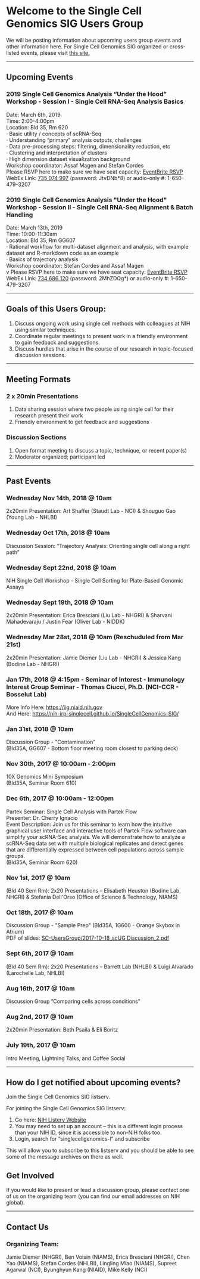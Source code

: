 # Welcome to the Single Cell Genomics SIG Users Group

We will be posting information about upcoming users group events and other information here. For Single Cell Genomics SIG organized or cross-listed events, please visit <a href="https://NIH-IRP-SingleCell.github.io/SingleCellGenomics-SIG/">this site.</a>

***
## Upcoming Events

### 2019 Single Cell Genomics Analysis “Under the Hood” Workshop - Session I - Single Cell RNA-Seq Analysis Basics
Date: March 6th, 2019 <br/>
Time: 2:00-4:00pm <br/>
Location: Bld 35, Rm 620 <br/>
· Basic utility / concepts of scRNA-Seq <br/>
· Understanding “primary” analysis outputs, challenges <br/>
· Data pre-processing steps: filtering, dimensionality reduction, etc <br/>
· Clustering and interpretation of clusters <br/>
· High dimension dataset visualization background <br/>
Workshop coordinator: Assaf Magen and Stefan Cordes <br/>
Please RSVP here to make sure we have seat capacity: <a href="https://www.eventbrite.com/e/single-cell-genomics-analysis-under-the-hood-workshop-session-i-tickets-57188494326?aff=utm_source%3Deb_email%26utm_medium%3Demail%26utm_campaign%3Dnew_event_email&utm_term=eventurl_text">EventBrite RSVP</a>
WebEx Link: <a href="https://cbiit.webex.com/cbiit/onstage/g.php?MTID=e76deea1314af40ab72c83325b600d295">735 074 997<a/> (password: JtvDNb*8) or audio-only #: 1-650-479-3207 <br/>

### 2019 Single Cell Genomics Analysis "Under the Hood" Workshop - Session II - Single Cell RNA-Seq Alignment & Batch Handling
Date: March 13th, 2019 <br/>
Time: 10:00-11:30am <br/>
Location: Bld 35, Rm GG607 <br/>
· Rational workflow for multi-dataset alignment and analysis, with example dataset and R-markdown code as an example <br/>
· Basics of trajectory analysis <br/>
Workshop coordinator: Stefan Cordes and Assaf Magen <br/>v
Please RSVP here to make sure we have seat capacity: <a href="https://www.eventbrite.com/e/single-cell-genomics-analysis-under-the-hood-workshop-session-ii-tickets-57198367858?aff=utm_source%3Deb_email%26utm_medium%3Demail%26utm_campaign%3Dnew_event_email&utm_term=eventurl_text">EventBrite RSVP<a/> <br/>
WebEx Link: <a href="https://cbiit.webex.com/cbiit/onstage/g.php?MTID=e9b1a14afeb53a8d2250c30d6921b12a4">734 686 120<a/> (password: 2MhZDQg*) or audio-only #: 1-650-479-3207 <br/>

***
## Goals of this Users Group:
1. Discuss ongoing work using single cell methods with colleagues at NIH using similar techniques.
2. Coordinate regular meetings to present work in a friendly environment to gain feedback and suggestions.
3. Discuss hurdles that arise in the course of our research in topic-focused discussion sessions.

***
## Meeting Formats

### 2 x 20min Presentations
1. Data sharing session where two people using single cell for their research present their work
2. Friendly environment to get feedback and suggestions

### Discussion Sections
1. Open format meeting to discuss a topic, technique, or recent paper(s)
2. Moderator organized; participant led

***
## Past Events

### Wednesday Nov 14th, 2018 @ 10am
2x20min Presentation: Art Shaffer (Staudt Lab - NCI) & Shouguo Gao (Young Lab - NHLBI) <br/>

### Wednesday Oct 17th, 2018 @ 10am
Discussion Session: “Trajectory Analysis: Orienting single cell along a right path” <br/>

### Wednesday Sept 22nd, 2018 @ 10am
NIH Single Cell Workshop - Single Cell Sorting for Plate-Based Genomic Assays <br/>

### Wednesday Sept 19th, 2018 @ 10am
2x20min Presentation: Erica Bresciani (Liu Lab - NHGRI) & Sharvani Mahadevaraju / Justin Fear (Oliver Lab - NIDDK)<br/>

### Wednesday Mar 28st, 2018 @ 10am (Reschuduled from Mar 21st)
2x20min Presentation: Jamie Diemer (Liu Lab - NHGRI) & Jessica Kang (Bodine Lab - NHGRI)<br/>

### Jan 17th, 2018 @ 4:15pm - Seminar of Interest - Immunology Interest Group Seminar - Thomas Ciucci, Ph.D. (NCI-CCR - Bosselut Lab)
More Info Here: <a href="https://iig.niaid.nih.gov">https://iig.niaid.nih.gov<a/> <br/>
And Here: <a href="https://nih-irp-singlecell.github.io/SingleCellGenomics-SIG/">https://nih-irp-singlecell.github.io/SingleCellGenomics-SIG/<a/> <br/>

### Jan 31st, 2018 @ 10am 
Discussion Group - "Contamination"<br/>
(Bld35A, GG607 - Bottom floor meeting room closest to parking deck) <br/>

### Nov 30th, 2017 @ 10:00am - 2:00pm 
10X Genomics Mini Symposium <br/>
(Bld35A, Seminar Room 610) <br/>

### Dec 6th, 2017 @ 10:00am - 12:00pm 
Partek Seminar: Single Cell Analysis with Partek Flow <br/>
Presenter: Dr. Cherry Ignacio <br/>
Event Description: Join us for this seminar to learn how the intuitive graphical user interface and interactive tools of Partek Flow software can simplify your scRNA-Seq analysis. We will demonstrate how to analyze a scRNA-Seq data set with multiple biological replicates and detect genes that are differentially expressed between cell populations across sample groups. <br/>
(Bld35A, Seminar Room 620) <br/>

### Nov 1st, 2017 @ 10am 
(Bld 40 Sem Rm): 2x20 Presentations – Elisabeth Heuston (Bodine Lab, NHGRI) & Stefania Dell'Orso (Office of Science & Technology, NIAMS)<br/>

### Oct 18th, 2017 @ 10am 
Discussion Group - "Sample Prep"
(Bld35A, 1G600 - Orange Skybox in Atrium) <br/>
PDF of slides: <a href="https://github.com/NIH-IRP-SingleCell/SC-UsersGroup/blob/master/2017-10-18_scUG%20Discussion_2.pdf"> SC-UsersGroup/2017-10-18_scUG Discussion_2.pdf <a/>

### Sept 6th, 2017 @ 10am 
(Bld 40 Sem Rm): 2x20 Presentations – Barrett Lab (NHLBI) & Luigi Alvarado (Larochelle Lab, NHLBI)<br/>

### Aug 16th, 2017 @ 10am 
Discussion Group ”Comparing cells across conditions”

### Aug 2nd, 2017 @ 10am
2x20min Presentation: Beth Psaila & Eli Boritz

### July 19th, 2017 @ 10am
Intro Meeting, Lightning Talks, and Coffee Social



***
## How do I get notified about upcoming events?

Join the Single Cell Genomics SIG listserv.

For joining the Single Cell Genomics SIG listserv:
1. Go here: <a href="https://list.nih.gov" class="external" target="_blank">NIH Listerv Website</a>
2. You may need to set up an account – this is a different login process than your NIH ID, since it is accessible to non-NIH folks too.
3. Login, search for “singlecellgenomics-l” and subscribe

This will allow you to subscribe to this listserv and you should be able to see some of the message archives on there as well.



## Get Involved

If you would like to present or lead a discussion group, please contact one of us on the organizing team (you can find our email addresses on NIH global).




***
## Contact Us 

### Organizing Team:

Jamie Diemer (NHGRI),
Ben Voisin (NIAMS),
Erica Bresciani (NHGRI),
Chen Yao (NIAMS),
Stefan Cordes (NHLBI),
Lingling Miao (NIAMS),
Supreet Agarwal (NCI),
Byunghyun Kang (NIAID),
Mike Kelly (NCI)



